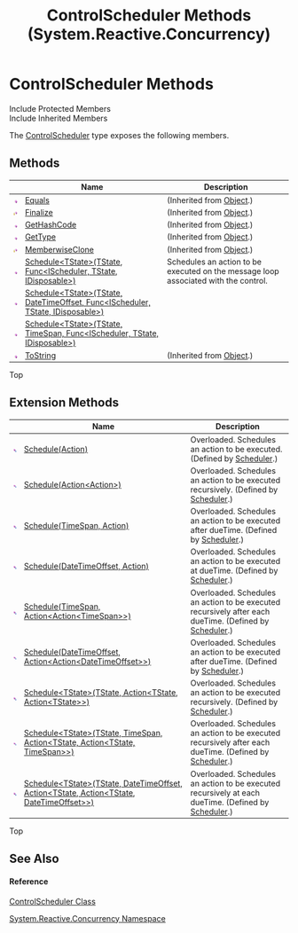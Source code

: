﻿---
title: ControlScheduler Methods (System.Reactive.Concurrency)
TOCTitle: ControlScheduler Methods
ms:assetid: Methods.T:System.Reactive.Concurrency.ControlScheduler
ms:mtpsurl: https://msdn.microsoft.com/en-us/library/system.reactive.concurrency.controlscheduler_methods(v=VS.103)
ms:contentKeyID: 36068421
ms.date: 06/28/2011
mtps_version: v=VS.103
---

# ControlScheduler Methods

Include Protected Members  
Include Inherited Members  

The [ControlScheduler](hh212067\(v=vs.103\).md) type exposes the following members.

## Methods

<table>
<thead>
<tr class="header">
<th> </th>
<th>Name</th>
<th>Description</th>
</tr>
</thead>
<tbody>
<tr class="odd">
<td><img src="images\Hh303103.pubmethod(en-us,VS.103).gif" title="Public method" alt="Public method" /></td>
<td><a href="https://msdn.microsoft.com/en-us/library/m:system.object.equals(system.object)(v=VS.103)">Equals</a></td>
<td>(Inherited from <a href="https://msdn.microsoft.com/en-us/library/e5kfa45b">Object</a>.)</td>
</tr>
<tr class="even">
<td><img src="images\Hh303103.protmethod(en-us,VS.103).gif" title="Protected method" alt="Protected method" /></td>
<td><a href="https://msdn.microsoft.com/en-us/library/4k87zsw7">Finalize</a></td>
<td>(Inherited from <a href="https://msdn.microsoft.com/en-us/library/e5kfa45b">Object</a>.)</td>
</tr>
<tr class="odd">
<td><img src="images\Hh303103.pubmethod(en-us,VS.103).gif" title="Public method" alt="Public method" /></td>
<td><a href="https://msdn.microsoft.com/en-us/library/zdee4b3y">GetHashCode</a></td>
<td>(Inherited from <a href="https://msdn.microsoft.com/en-us/library/e5kfa45b">Object</a>.)</td>
</tr>
<tr class="even">
<td><img src="images\Hh303103.pubmethod(en-us,VS.103).gif" title="Public method" alt="Public method" /></td>
<td><a href="https://msdn.microsoft.com/en-us/library/dfwy45w9">GetType</a></td>
<td>(Inherited from <a href="https://msdn.microsoft.com/en-us/library/e5kfa45b">Object</a>.)</td>
</tr>
<tr class="odd">
<td><img src="images\Hh303103.protmethod(en-us,VS.103).gif" title="Protected method" alt="Protected method" /></td>
<td><a href="https://msdn.microsoft.com/en-us/library/57ctke0a">MemberwiseClone</a></td>
<td>(Inherited from <a href="https://msdn.microsoft.com/en-us/library/e5kfa45b">Object</a>.)</td>
</tr>
<tr class="even">
<td><img src="images\Hh303103.pubmethod(en-us,VS.103).gif" title="Public method" alt="Public method" /></td>
<td><a href="https://msdn.microsoft.com/en-us/library/m:system.reactive.concurrency.controlscheduler.schedule%60%601(%60%600%2csystem.func%7bsystem.reactive.concurrency.ischeduler%2c%60%600%2csystem.idisposable%7d)(v=VS.103)">Schedule&lt;TState&gt;(TState, Func&lt;IScheduler, TState, IDisposable&gt;)</a></td>
<td>Schedules an action to be executed on the message loop associated with the control.</td>
</tr>
<tr class="odd">
<td><img src="images\Hh303103.pubmethod(en-us,VS.103).gif" title="Public method" alt="Public method" /></td>
<td><a href="https://msdn.microsoft.com/en-us/library/m:system.reactive.concurrency.controlscheduler.schedule%60%601(%60%600%2csystem.datetimeoffset%2csystem.func%7bsystem.reactive.concurrency.ischeduler%2c%60%600%2csystem.idisposable%7d)(v=VS.103)">Schedule&lt;TState&gt;(TState, DateTimeOffset, Func&lt;IScheduler, TState, IDisposable&gt;)</a></td>
<td></td>
</tr>
<tr class="even">
<td><img src="images\Hh303103.pubmethod(en-us,VS.103).gif" title="Public method" alt="Public method" /></td>
<td><a href="https://msdn.microsoft.com/en-us/library/m:system.reactive.concurrency.controlscheduler.schedule%60%601(%60%600%2csystem.timespan%2csystem.func%7bsystem.reactive.concurrency.ischeduler%2c%60%600%2csystem.idisposable%7d)(v=VS.103)">Schedule&lt;TState&gt;(TState, TimeSpan, Func&lt;IScheduler, TState, IDisposable&gt;)</a></td>
<td></td>
</tr>
<tr class="odd">
<td><img src="images\Hh303103.pubmethod(en-us,VS.103).gif" title="Public method" alt="Public method" /></td>
<td><a href="https://msdn.microsoft.com/en-us/library/7bxwbwt2">ToString</a></td>
<td>(Inherited from <a href="https://msdn.microsoft.com/en-us/library/e5kfa45b">Object</a>.)</td>
</tr>
</tbody>
</table>

Top

## Extension Methods

<table>
<thead>
<tr class="header">
<th> </th>
<th>Name</th>
<th>Description</th>
</tr>
</thead>
<tbody>
<tr class="odd">
<td><img src="images\Hh229625.pubextension(en-us,VS.103).gif" title="Public Extension Method" alt="Public Extension Method" /></td>
<td><a href="https://msdn.microsoft.com/en-us/library/m:system.reactive.concurrency.scheduler.schedule(system.reactive.concurrency.ischeduler%2csystem.action)(v=VS.103)">Schedule(Action)</a></td>
<td>Overloaded. Schedules an action to be executed. (Defined by <a href="hh229170(v=vs.103).md">Scheduler</a>.)</td>
</tr>
<tr class="even">
<td><img src="images\Hh229625.pubextension(en-us,VS.103).gif" title="Public Extension Method" alt="Public Extension Method" /></td>
<td><a href="https://msdn.microsoft.com/en-us/library/m:system.reactive.concurrency.scheduler.schedule(system.reactive.concurrency.ischeduler%2csystem.action%7bsystem.action%7d)(v=VS.103)">Schedule(Action&lt;Action&gt;)</a></td>
<td>Overloaded. Schedules an action to be executed recursively. (Defined by <a href="hh229170(v=vs.103).md">Scheduler</a>.)</td>
</tr>
<tr class="odd">
<td><img src="images\Hh229625.pubextension(en-us,VS.103).gif" title="Public Extension Method" alt="Public Extension Method" /></td>
<td><a href="https://msdn.microsoft.com/en-us/library/m:system.reactive.concurrency.scheduler.schedule(system.reactive.concurrency.ischeduler%2csystem.timespan%2csystem.action)(v=VS.103)">Schedule(TimeSpan, Action)</a></td>
<td>Overloaded. Schedules an action to be executed after dueTime. (Defined by <a href="hh229170(v=vs.103).md">Scheduler</a>.)</td>
</tr>
<tr class="even">
<td><img src="images\Hh229625.pubextension(en-us,VS.103).gif" title="Public Extension Method" alt="Public Extension Method" /></td>
<td><a href="https://msdn.microsoft.com/en-us/library/m:system.reactive.concurrency.scheduler.schedule(system.reactive.concurrency.ischeduler%2csystem.datetimeoffset%2csystem.action)(v=VS.103)">Schedule(DateTimeOffset, Action)</a></td>
<td>Overloaded. Schedules an action to be executed at dueTime. (Defined by <a href="hh229170(v=vs.103).md">Scheduler</a>.)</td>
</tr>
<tr class="odd">
<td><img src="images\Hh229625.pubextension(en-us,VS.103).gif" title="Public Extension Method" alt="Public Extension Method" /></td>
<td><a href="https://msdn.microsoft.com/en-us/library/m:system.reactive.concurrency.scheduler.schedule(system.reactive.concurrency.ischeduler%2csystem.timespan%2csystem.action%7bsystem.action%7bsystem.timespan%7d%7d)(v=VS.103)">Schedule(TimeSpan, Action&lt;Action&lt;TimeSpan&gt;&gt;)</a></td>
<td>Overloaded. Schedules an action to be executed recursively after each dueTime. (Defined by <a href="hh229170(v=vs.103).md">Scheduler</a>.)</td>
</tr>
<tr class="even">
<td><img src="images\Hh229625.pubextension(en-us,VS.103).gif" title="Public Extension Method" alt="Public Extension Method" /></td>
<td><a href="https://msdn.microsoft.com/en-us/library/m:system.reactive.concurrency.scheduler.schedule(system.reactive.concurrency.ischeduler%2csystem.datetimeoffset%2csystem.action%7bsystem.action%7bsystem.datetimeoffset%7d%7d)(v=VS.103)">Schedule(DateTimeOffset, Action&lt;Action&lt;DateTimeOffset&gt;&gt;)</a></td>
<td>Overloaded. Schedules an action to be executed after dueTime. (Defined by <a href="hh229170(v=vs.103).md">Scheduler</a>.)</td>
</tr>
<tr class="odd">
<td><img src="images\Hh229625.pubextension(en-us,VS.103).gif" title="Public Extension Method" alt="Public Extension Method" /></td>
<td><a href="https://msdn.microsoft.com/en-us/library/m:system.reactive.concurrency.scheduler.schedule%60%601(system.reactive.concurrency.ischeduler%2c%60%600%2csystem.action%7b%60%600%2csystem.action%7b%60%600%7d%7d)(v=VS.103)">Schedule&lt;TState&gt;(TState, Action&lt;TState, Action&lt;TState&gt;&gt;)</a></td>
<td>Overloaded. Schedules an action to be executed recursively. (Defined by <a href="hh229170(v=vs.103).md">Scheduler</a>.)</td>
</tr>
<tr class="even">
<td><img src="images\Hh229625.pubextension(en-us,VS.103).gif" title="Public Extension Method" alt="Public Extension Method" /></td>
<td><a href="https://msdn.microsoft.com/en-us/library/m:system.reactive.concurrency.scheduler.schedule%60%601(system.reactive.concurrency.ischeduler%2c%60%600%2csystem.timespan%2csystem.action%7b%60%600%2csystem.action%7b%60%600%2csystem.timespan%7d%7d)(v=VS.103)">Schedule&lt;TState&gt;(TState, TimeSpan, Action&lt;TState, Action&lt;TState, TimeSpan&gt;&gt;)</a></td>
<td>Overloaded. Schedules an action to be executed recursively after each dueTime. (Defined by <a href="hh229170(v=vs.103).md">Scheduler</a>.)</td>
</tr>
<tr class="odd">
<td><img src="images\Hh229625.pubextension(en-us,VS.103).gif" title="Public Extension Method" alt="Public Extension Method" /></td>
<td><a href="https://msdn.microsoft.com/en-us/library/m:system.reactive.concurrency.scheduler.schedule%60%601(system.reactive.concurrency.ischeduler%2c%60%600%2csystem.datetimeoffset%2csystem.action%7b%60%600%2csystem.action%7b%60%600%2csystem.datetimeoffset%7d%7d)(v=VS.103)">Schedule&lt;TState&gt;(TState, DateTimeOffset, Action&lt;TState, Action&lt;TState, DateTimeOffset&gt;&gt;)</a></td>
<td>Overloaded. Schedules an action to be executed recursively at each dueTime. (Defined by <a href="hh229170(v=vs.103).md">Scheduler</a>.)</td>
</tr>
</tbody>
</table>

Top

## See Also

#### Reference

[ControlScheduler Class](hh212067\(v=vs.103\).md)

[System.Reactive.Concurrency Namespace](hh229042\(v=vs.103\).md)

